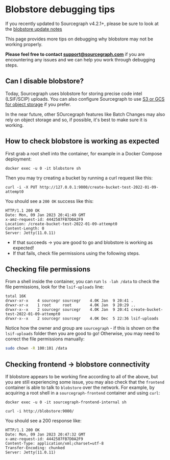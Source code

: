 # Blobstore debugging tips

If you recently updated to Sourcegraph v4.2.1+, please be sure to look at the [blobstore update notes](blobstore_update_notes.md)

This page provides more tips on debugging why blobstore may not be working properly.

**Please feel free to contact support@sourcegraph.com** if you are encountering any issues and we can help you work through debugging steps.

## Can I disable blobstore?

Today, Sourcegraph uses blobstore for storing precise code intel (LSIF/SCIP) uploads. You can also configure Sourcegraph to use [S3 or GCS for object storage](../external-services/object_storage.md) if you prefer.

In the near future, other SOurcegraph features like Batch Changes may also rely on object storage and so, if possible, it's best to make sure it is working.

## How to check blobstore is working as expected

First grab a root shell into the container, for example in a Docker Compose deployment:

```
docker exec -u 0 -it blobstore sh
```

Then you may try creating a bucket by running a curl request like this:

```
curl -i -X PUT http://127.0.0.1:9000/create-bucket-test-2022-01-09-attempt0
```

You should see a `200 OK` success like this:

```
HTTP/1.1 200 OK
Date: Mon, 09 Jan 2023 20:41:49 GMT
x-amz-request-id: 4442587FB7D0A2F9
Location: /create-bucket-test-2022-01-09-attempt0
Content-Length: 0
Server: Jetty(11.0.11)
```

* If that succeeds -> you are good to go and blobstore is working as expected!
* If that fails, check file permissions using the following steps.

## Checking file permissions

From a shell inside the container, you can run `ls -lah /data` to check the file permissions, look for the `lsif-uploads` line:

```
total 16K    
drwxr-xr-x    4 sourcegr sourcegr    4.0K Jan  9 20:41 .
drwxr-xr-x    1 root     root        4.0K Jan  9 20:29 ..
drwxr-x--x    2 sourcegr sourcegr    4.0K Jan  9 20:41 create-bucket-test-2022-01-09-attempt0
drwxr-x--x    2 sourcegr sourcegr    4.0K Dec  5 22:36 lsif-uploads
```

Notice how the owner and group are `sourcegraph` - if this is shown on the `lsif-uploads` folder then you are good to go! Otherwise, you may need to correct the file permissions manually:

```sh
sudo chown -R 100:101 /data
```

## Checking frontend -> blobstore connectivity

If blobstore appears to be working fine according to all of the above, but you are still experiencing some issue, you may also check that the `frontend` container is able to talk to `blobstore` over the network. For example, by acquiring a root shell in a `sourcegraph-frontend` container and using `curl`:

```
docker exec -u 0 -it sourcegraph-frontend-internal sh
```

```
curl -i http://blobstore:9000/
```

You should see a 200 response like:

```
HTTP/1.1 200 OK
Date: Mon, 09 Jan 2023 20:47:32 GMT
x-amz-request-id: 4442587FB7D0A2F9
Content-Type: application/xml;charset=utf-8
Transfer-Encoding: chunked
Server: Jetty(11.0.11)
```
